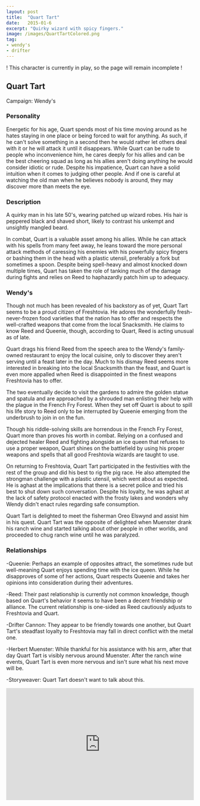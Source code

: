 ```yaml
---
layout: post
title:  "Quart Tart"
date:   2015-01-6
excerpt: "Quirky wizard with spicy fingers."
image: /images/QuartTartColored.png
tag:
- wendy's
- drifter
---
```


! This character is currently in play, so the page will remain incomplete !

## Quart Tart
Campaign: Wendy's

### Personality
Energetic for his age, Quart spends most of his time moving around as he hates staying in one place or being forced to wait for anything. As such, if he can't solve something in a second then he would rather let others deal with it or he will attack it until it disappears. While Quart can be rude to people who inconvenience him, he cares deeply for his allies and can be the best cheering squad as long as his allies aren't doing anything he would consider idiotic or rude. Despite his impatience, Quart can have a solid intuition when it comes to judging other people. And if one is careful at watching the old man when he believes nobody is around, they may discover more than meets the eye.

### Description
A quirky man in his late 50's, wearing patched up wizard robes. His hair is peppered black and shaved short, likely to contrast his unkempt and unsightly mangled beard.

In combat, Quart is a valuable asset among his allies. While he can attack with his spells from many feet away, he leans toward the more personal attack methods of caressing his enemies with his powerfully spicy fingers or bashing them in the head with a plastic utensil, preferably a fork but sometimes a spoon. Despite being spell-heavy and almost knocked down multiple times, Quart has taken the role of tanking much of the damage during fights and relies on Reed to haphazardly patch him up to adequacy.

### Wendy's
Though not much has been revealed of his backstory as of yet, Quart Tart seems to be a proud citizen of Freshtovia. He adores the wonderfully fresh-never-frozen food varieties that the nation has to offer and respects the well-crafted weapons that come from the local Snacksmith. He claims to know Reed and Queenie, though, according to Quart, Reed is acting unusual as of late.

Quart drags his friend Reed from the speech area to the Wendy's family-owned restaurant to enjoy the local cuisine, only to discover they aren't serving until a feast later in the day. Much to his dismay Reed seems more interested in breaking into the local Snacksmith than the feast, and Quart is even more appalled when Reed is disappointed in the finest weapons Freshtovia has to offer.

The two eventually decide to visit the gardens to admire the golden statue and spatula and are approached by a shrouded man enlisting their help with the plague in the French Fry Forest. When they set off Quart is about to spill his life story to Reed only to be interrupted by Queenie emerging from the underbrush to join in on the fun.

Though his riddle-solving skills are horrendous in the French Fry Forest, Quart more than proves his worth in combat. Relying on a confused and dejected healer Reed and fighting alongside an ice queen that refuses to use a proper weapon, Quart shines on the battlefield by using his proper weapons and spells that all good Freshtovia wizards are taught to use.

On returning to Freshtovia, Quart Tart participated in the festivities with the rest of the group and did his best to rig the pig race. He also attempted the strongman challenge with a plastic utensil, which went about as expected. He is aghast at the implications that there is a secret police and tried his best to shut down such conversation. Despite his loyalty, he was aghast at the lack of safety protocol enacted with the frosty lakes and wonders why Wendy didn't enact rules regarding safe consumption.

Quart Tart is delighted to meet the fisherman Oreo Elswynd and assist him in his quest. Quart Tart was the opposite of delighted when Muenster drank his ranch wine and started talking about other people in other worlds, and proceeded to chug ranch wine until he was paralyzed.

### Relationships
-Queenie: Perhaps an example of opposites attract, the sometimes rude but well-meaning Quart enjoys spending time with the ice queen. While he disapproves of some of her actions, Quart respects Queenie and takes her opinions into consideration during their adventures.

-Reed: Their past relationship is currently not common knowledge, though based on Quart's behavior it seems to have been a decent friendship or alliance. The current relationship is one-sided as Reed cautiously adjusts to Freshtovia and Quart.

-Drifter Cannon: They appear to be friendly towards one another, but Quart Tart's steadfast loyalty to Freshtovia may fall in direct conflict with the metal one.

-Herbert Muenster: While thankful for his assistance with his arm, after that day Quart Tart is visibly nervous around Muenster. After the ranch wine events, Quart Tart is even more nervous and isn't sure what his next move will be.

-Storyweaver: Quart Tart doesn't want to talk about this.

<iframe width="100%" height="300" scrolling="no" frameborder="no" src="https://w.soundcloud.com/player/?url=https%3A//api.soundcloud.com/playlists/1066537756%3Fsecret_token%3Ds-1rvVkShgAiK&color=%23debc8e&auto_play=true&hide_related=false&show_comments=true&show_user=true&show_reposts=false&show_teaser=true"></iframe>
